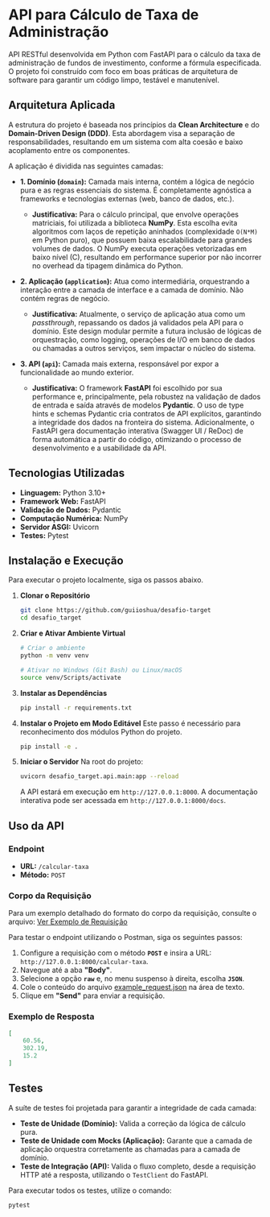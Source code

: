 # API para Cálculo de Taxa de Administração

API RESTful desenvolvida em Python com FastAPI para o cálculo da taxa de administração de fundos de investimento, conforme a fórmula especificada. O projeto foi construído com foco em boas práticas de arquitetura de software para garantir um código limpo, testável e manutenível.

## Arquitetura Aplicada

A estrutura do projeto é baseada nos princípios da **Clean Architecture** e do **Domain-Driven Design (DDD)**. Esta abordagem visa a separação de responsabilidades, resultando em um sistema com alta coesão e baixo acoplamento entre os componentes.

A aplicação é dividida nas seguintes camadas:

* **1. Domínio (`domain`):** Camada mais interna, contém a lógica de negócio pura e as regras essenciais do sistema. É completamente agnóstica a frameworks e tecnologias externas (web, banco de dados, etc.).
    * **Justificativa:** Para o cálculo principal, que envolve operações matriciais, foi utilizada a biblioteca **NumPy**. Esta escolha evita algoritmos com laços de repetição aninhados (complexidade `O(N*M)` em Python puro), que possuem baixa escalabilidade para grandes volumes de dados. O NumPy executa operações vetorizadas em baixo nível (C), resultando em performance superior por não incorrer no overhead da tipagem dinâmica do Python.

* **2. Aplicação (`application`):** Atua como intermediária, orquestrando a interação entre a camada de interface e a camada de domínio. Não contém regras de negócio.
    * **Justificativa:** Atualmente, o serviço de aplicação atua como um *passthrough*, repassando os dados já validados pela API para o domínio. Este design modular permite a futura inclusão de lógicas de orquestração, como logging, operações de I/O em banco de dados ou chamadas a outros serviços, sem impactar o núcleo do sistema.

* **3. API (`api`):** Camada mais externa, responsável por expor a funcionalidade ao mundo exterior.
    * **Justificativa:** O framework **FastAPI** foi escolhido por sua performance e, principalmente, pela robustez na validação de dados de entrada e saída através de modelos **Pydantic**. O uso de type hints e schemas Pydantic cria contratos de API explícitos, garantindo a integridade dos dados na fronteira do sistema. Adicionalmente, o FastAPI gera documentação interativa (Swagger UI / ReDoc) de forma automática a partir do código, otimizando o processo de desenvolvimento e a usabilidade da API.

## Tecnologias Utilizadas

* **Linguagem:** Python 3.10+
* **Framework Web:** FastAPI
* **Validação de Dados:** Pydantic
* **Computação Numérica:** NumPy
* **Servidor ASGI:** Uvicorn
* **Testes:** Pytest

## Instalação e Execução

Para executar o projeto localmente, siga os passos abaixo.

1.  **Clonar o Repositório**
    ```bash
    git clone https://github.com/guiioshua/desafio-target
    cd desafio_target
    ```

2.  **Criar e Ativar Ambiente Virtual**
    ```bash
    # Criar o ambiente
    python -m venv venv

    # Ativar no Windows (Git Bash) ou Linux/macOS
    source venv/Scripts/activate
    ```

3.  **Instalar as Dependências**
    ```bash
    pip install -r requirements.txt
    ```

4.  **Instalar o Projeto em Modo Editável**
    Este passo é necessário para reconhecimento dos módulos Python do projeto.
    ```bash
    pip install -e .
    ```

5.  **Iniciar o Servidor**
    Na root do projeto:
    ```bash
    uvicorn desafio_target.api.main:app --reload
    ```
    A API estará em execução em `http://127.0.0.1:8000`. A documentação interativa pode ser acessada em `http://127.0.0.1:8000/docs`.

## Uso da API

### Endpoint
* **URL:** `/calcular-taxa`
* **Método:** `POST`

### Corpo da Requisição

Para um exemplo detalhado do formato do corpo da requisição, consulte o arquivo:
[Ver Exemplo de Requisição](./docs/example_request.json)

Para testar o endpoint utilizando o Postman, siga os seguintes passos:

1.  Configure a requisição com o método **`POST`** e insira a URL: `http://127.0.0.1:8000/calcular-taxa`.
2.  Navegue até a aba **"Body"**.
3.  Selecione a opção **`raw`** e, no menu suspenso à direita, escolha **`JSON`**.
4.  Cole o conteúdo do arquivo [example_request.json](./docs/example_request.json) na área de texto.
5.  Clique em **"Send"** para enviar a requisição. 

### Exemplo de Resposta
```json
[
    60.56,
    302.19,
    15.2
]
```
## Testes

A suíte de testes foi projetada para garantir a integridade de cada camada:
* **Teste de Unidade (Domínio):** Valida a correção da lógica de cálculo pura.
* **Teste de Unidade com Mocks (Aplicação):** Garante que a camada de aplicação orquestra corretamente as chamadas para a camada de domínio.
* **Teste de Integração (API):** Valida o fluxo completo, desde a requisição HTTP até a resposta, utilizando o `TestClient` do FastAPI.

Para executar todos os testes, utilize o comando:
```bash
pytest
